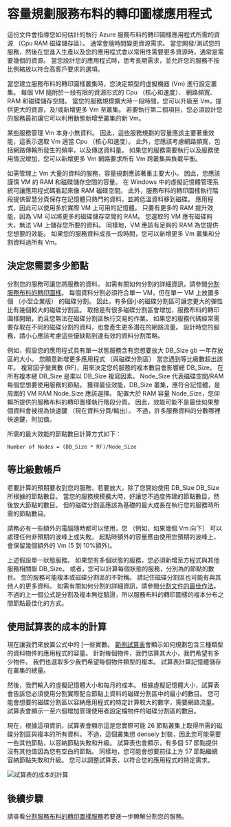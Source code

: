 <properties
   pageTitle="容量規劃服務布料的轉印圖樣應用程式 |Microsoft Azure"
   description="說明如何找出所需的服務布料的轉印圖樣應用程式的運算節點數目"
   services="service-fabric"
   documentationCenter=".net"
   authors="mani-ramaswamy"
   manager="markfuss"
   editor=""/>

<tags
   ms.service="service-fabric"
   ms.devlang="dotnet"
   ms.topic="article"
   ms.tgt_pltfrm="NA"
   ms.workload="NA"
   ms.date="09/14/2016"
   ms.author="subramar"/>


# <a name="capacity-planning-for-service-fabric-applications"></a>容量規劃服務布料的轉印圖樣應用程式


這份文件會指導您如何估計的執行 Azure 服務布料的轉印圖樣應用程式所需的資源 （Cpu RAM 磁碟儲存區）。 通常會隨時間變更資源需求。 當您開發/測試您的服務，然後在您進入生產以及您的應用程式會以常用性需要更多資源時，通常是需要幾個的資源。 當您設計您的應用程式時，思考長期需求，並允許您的服務不按比例縮放以符合高客戶要求的選項。

 當您建立服務布料的轉印圖樣叢集時，您決定類型的虛擬機器 (Vm) 進行設定叢集。 每個 VM 隨附於一段有限的資源形式的 Cpu （核心和速度）、 網路頻寬、 RAM 和磁碟儲存空間。 當您的服務規模擴大時一段時間，您可以升級至 Vm，提供更大的資源，及/或新增更多 Vm 至叢集。 若要執行第二個項目，您必須設計您的服務最初讓它可以利用動態新增至叢集的新 Vm。

某些服務管理 Vm 本身小無資料。 因此，這些服務規劃的容量應該主要著重效能，這表示選取 Vm 適當 Cpu （核心和速度）。 此外，您應該考慮網路頻寬，包括網路傳輸所發生的頻率，以及傳送資料量。 如果您的服務需要執行以及服務使用情況增加，您可以新增更多 Vm 網路要求所有 Vm 跨叢集與負載平衡。

如需管理上 Vm 大量的資料的服務，容量規劃應該著重主要大小。 因此，您應該謹慎 VM 的 RAM 和磁碟儲存空間的容量。 在 Windows 中的虛擬記憶體管理系統可讓應用程式碼看起來像 RAM 磁碟空間。 此外，服務布料的轉印圖樣執行階段提供智慧分頁保存在記憶體只熱門的資料，並將低溫資料移到磁碟。 應用程式，因此可以使用多於實際 VM 上可用的記憶體。 只要有更多的 RAM 提升效能，因為 VM 可以將更多的磁碟儲存空間的 RAM。 您選取的 VM 應有磁碟夠大，無法 VM 上儲存您所要的資料。 同樣地，VM 應該有足夠的 RAM 為您提供您想要的效能。 如果您的服務資料成長一段時間，您可以新增更多 Vm 叢集和分割資料過所有 Vm。

## <a name="determine-how-many-nodes-you-need"></a>決定您需要多少節點

分割您的服務可讓您將服務的資料。 如需有關如何分割的詳細資訊，請參閱[分割服務布料的轉印圖樣](service-fabric-concepts-partitioning.md)。 每個資料分割必須符合單一 VM，但在單一 VM 上放置多個 （小型企業版） 的磁碟分割。 因此，有多個小的磁碟分割區可讓您更大的彈性比有幾個較大的磁碟分割區。 取捨是有很多磁碟分割區會增加，服務布料的轉印圖樣開銷，而且您無法在磁碟分割區執行交易的作業。 如果您的服務代碼經常需要存取在不同的磁碟分割的資料，也會產生更多潛在的網路流量。 設計時您的服務，請小心應該考慮這些優缺點到達有效的資料分割策略。

例如，假設您的應用程式具有單一狀態服務含有您想要放大 DB_Size gb 一年存放區的大小。 您願意新增更多應用程式 （與磁碟分割區） 當您遇到等比級數超出該年。  複寫因子變異數 (RF)，用來決定您的服務的複本數目會影響總 DB_Size。 在所有複本總 DB_Size 是乘以 DB_Size 複寫因素。  Node_Size 代表磁碟空間/RAM 每個您想要使用服務的節點。 獲得最佳效能，DB_Size 叢集，應符合記憶體，是周圍的 VM RAM Node_Size 應該選擇。 配置大於 RAM 容量 Node_Size，您仰賴所提供的服務布料的轉印圖樣執行階段分頁。 因此，效能可能不是最佳如果整個資料會被視為快速鍵 （現在資料分頁/輸出）。 不過，許多服務資料的分數哪裡快速鍵，則加值。

所需的最大效能的節點數目計算方式如下︰

```
Number of Nodes = (DB_Size * RF)/Node_Size

```


## <a name="account-for-growth"></a>等比級數帳戶

若要計算的預期要收到您的服務，若要放大，除了您開始使用 DB_Size DB_Size 所根據的節點數目。 當您的服務規模擴大時，好讓您不過度佈建的節點數目，然後放大節點的數目。 但的磁碟分割區應該為基礎的最大成長在執行您的服務時所需的節點數目。

請務必有一些額外的電腦隨時都可以使用，您 （例如，如果幾個 Vm 向下） 可以處理任何非預期的波峰上或失敗。  起點時額外的容量應由使用您預期的波峰上，會保留幾個額外的 Vm (5 到 10%額外)。

上述假設單一狀態服務。 如果您有多個狀態的服務，您必須新增至方程式與其他服務相關聯 DB_Size。 或者，您可以計算每個狀態的服務，分別為的節點的數目。  您的服務可能複本或磁碟分割區的不對稱。 請記住磁碟分割區也可能有與其他人的更多資料。 如需有關如何分割的詳細資訊，請參閱[分割文件的最佳作法](service-fabric-concepts-partitioning.md)。 不過的上一個公式是分割及複本無從驗證，所以服務布料的轉印圖樣的複本分布之間節點最佳化的方式。


## <a name="use-a-spreadsheet-for-cost-calculation"></a>使用試算表的成本的計算

現在讓我們來放置公式中的 [一些實數。 [範例試算表](https://servicefabricsdkstorage.blob.core.windows.net/publicrelease/SF%20VM%20Cost%20calculator-NEW.xlsx)會顯示如何規劃包含三種類型的資料物件的應用程式的容量。 針對每個物件，我們估算其大小，我們希望有多少物件。 我們也選取多少我們希望每個物件類型的複本。 試算表計算記憶體儲存在叢集的總量。

然後，我們輸入的虛擬記憶體大小和每月的成本。 根據虛擬記憶體大小，試算表會告訴您必須使用分割實際配合節點上資料的磁碟分割區中的最小的數目。 您可能會想要的磁碟分割區以容納應用程式的特定計算較大的數字，需要網路流量。 試算表會顯示一至六個增加管理使用者設定檔物件的磁碟分割區的數目。

現在，根據這項資訊，試算表會顯示這是您實際可能 26 節點叢集上取得所需的磁碟分割區與複本的所有資料。 不過，這個叢集想 densely 封裝，因此您可能需要一些其他節點，以容納節點失敗和升級。 試算表也會顯示，有多個 57 節點提供沒有其他值因為您有空白的節點。 同樣地，您可能會想要前往上方 57 節點繼續容納節點失敗和升級。 您可以調整試算表，以符合您的應用程式的特定需求。   

![試算表的成本的計算][Image1]



## <a name="next-steps"></a>後續步驟

請查看[分割服務布料的轉印圖樣服務][10]若要進一步瞭解分割您的服務。



<!--Image references-->
[Image1]: ./media/SF-Cost.png

<!--Link references--In actual articles, you only need a single period before the slash-->
[10]: service-fabric-concepts-partitioning.md
